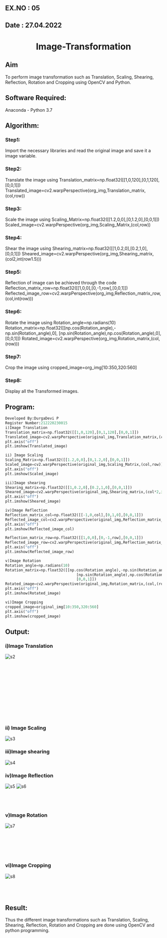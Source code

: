 ## EX.NO : 05
## Date : 27.04.2022
# <p align="center"> Image-Transformation</p>
## Aim
To perform image transformation such as Translation, Scaling, Shearing, Reflection, Rotation and Cropping using OpenCV and Python.

## Software Required:
Anaconda - Python 3.7

## Algorithm:
### Step1:
Import the necessary libraries and read the original image and save it a image variable.
<br>

### Step2:
Translate the image using Translation_matrix=np.float32([[1,0,120],[0,1,120],[0,0,1]]) Translated_image=cv2.warpPerspective(org_img,Translation_matrix,(col,row))
<br>

### Step3:
Scale the image using Scaling_Matrix=np.float32([[1.2,0,0],[0,1.2,0],[0,0,1]]) Scaled_image=cv2.warpPerspective(org_img,Scaling_Matrix,(col,row))
<br>

### Step4:
Shear the image using Shearing_matrix=np.float32([[1,0.2,0],[0.2,1,0],[0,0,1]]) Sheared_image=cv2.warpPerspective(org_img,Shearing_matrix,(col2,int(row1.5)))
<br>

### Step5:
Reflection of image can be achieved through the code Reflection_matrix_row=np.float32([[1,0,0],[0,-1,row],[0,0,1]]) Reflected_image_row=cv2.warpPerspective(org_img,Reflection_matrix_row,(col,int(row)))
<br>

### Step6:
Rotate the image using Rotation_angle=np.radians(10) Rotation_matrix=np.float32([[np.cos(Rotation_angle),-np.sin(Rotation_angle),0], [np.sin(Rotation_angle),np.cos(Rotation_angle),0], [0,0,1]]) Rotated_image=cv2.warpPerspective(org_img,Rotation_matrix,(col,(row)))
<br>

### Step7:
Crop the image using cropped_image=org_img[10:350,320:560]
<br>

### Step8:
Display all the Transformed images.
<br>

## Program:
```python
Developed By:DurgaDevi P
Register Number:212220230015
i)Image Translation
Translation_matrix=np.float32([[1,0,120],[0,1,120],[0,0,1]])
Translated_image=cv2.warpPerspective(original_img,Translation_matrix,(col,row))
plt.axis("off")
plt.imshow(Translated_image)

ii) Image Scaling
Scaling_Matrix=np.float32([[1.2,0,0],[0,1.2,0],[0,0,1]])
Scaled_image=cv2.warpPerspective(original_img,Scaling_Matrix,(col,row))
plt.axis("off")
plt.imshow(Scaled_image)

iii)Image shearing
Shearing_matrix=np.float32([[1,0.2,0],[0.2,1,0],[0,0,1]])
Sheared_image=cv2.warpPerspective(original_img,Shearing_matrix,(col*2,int(row*1.5)))
plt.axis("off")
plt.imshow(Sheared_image)

iv)Image Reflection
Reflection_matrix_col=np.float32([[-1,0,col],[0,1,0],[0,0,1]])
Reflected_image_col=cv2.warpPerspective(original_img,Reflection_matrix_col,(col,int(row)))
plt.axis("off")
plt.imshow(Reflected_image_col)

Reflection_matrix_row=np.float32([[1,0,0],[0,-1,row],[0,0,1]])
Reflected_image_row=cv2.warpPerspective(original_img,Reflection_matrix_row,(col,int(row)))
plt.axis("off")
plt.imshow(Reflected_image_row)

v)Image Rotation
Rotation_angle=np.radians(10)
Rotation_matrix=np.float32([[np.cos(Rotation_angle),-np.sin(Rotation_angle),0],
                                [np.sin(Rotation_angle),np.cos(Rotation_angle),0],
                                [0,0,1]])
Rotated_image=cv2.warpPerspective(original_img,Rotation_matrix,(col,(row)))
plt.axis("off")
plt.imshow(Rotated_image)

vi)Image Cropping
cropped_image=original_img[10:350,320:560]
plt.axis("off")
plt.imshow(cropped_image)
```
## Output:
### i)Image Translation
![s2](https://user-images.githubusercontent.com/75235704/165687471-dc53fb34-4b8d-49da-9901-60e3c0294a36.png)
<br>
<br>
<br>
<br>
<br>
<br>
<br>
<br>
<br>
<br>
<br>
<br>

### ii) Image Scaling
![s3](https://user-images.githubusercontent.com/75235704/165687648-35862b38-f05d-4d72-9425-36fac80b9152.png)
<br>

### iii)Image shearing
![s4](https://user-images.githubusercontent.com/75235704/165688178-ae23b83c-8730-48be-ae9f-d54b649ceb73.png)
<br>

### iv)Image Reflection
![s5](https://user-images.githubusercontent.com/75235704/165688029-e6375727-32fd-4636-95f7-17f8b8d14fdb.png)
![s6](https://user-images.githubusercontent.com/75235704/165688042-b89f1bde-62c8-4ab9-98dc-ad811b1a572d.png)
<br>
<br>
<br>
<br>



### v)Image Rotation
![s7](https://user-images.githubusercontent.com/75235704/165688115-6aa08e98-4cf9-418d-94d9-ff86a755754e.png)
<br>
<br>
<br>
<br>
<br>
<br>



### vi)Image Cropping
![s8](https://user-images.githubusercontent.com/75235704/165688066-e2380c3c-32f4-4990-bf8f-004426ad8c1c.png)
<br>
<br>
<br>
<br>




## Result: 

Thus the different image transformations such as Translation, Scaling, Shearing, Reflection, Rotation and Cropping are done using OpenCV and python programming.
